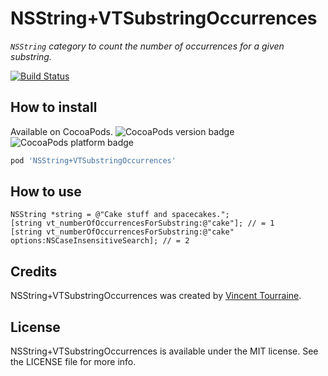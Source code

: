 # NSString+VTSubstringOccurrences

_`NSString` category to count the number of occurrences for a given substring._

[![Build Status](https://travis-ci.org/vtourraine/NSString-VTSubstringOccurrences.svg?branch=master)](https://travis-ci.org/vtourraine/NSString-VTSubstringOccurrences)


## How to install

Available on CocoaPods. ![CocoaPods version badge](https://cocoapod-badges.herokuapp.com/v/NSString+VTSubstringOccurrences/badge.png) 
![CocoaPods platform badge](https://cocoapod-badges.herokuapp.com/p/NSString+VTSubstringOccurrences/badge.png)

``` ruby
pod 'NSString+VTSubstringOccurrences'
```


## How to use

``` objc
NSString *string = @"Cake stuff and spacecakes.";
[string vt_numberOfOccurrencesForSubstring:@"cake"]; // = 1
[string vt_numberOfOccurrencesForSubstring:@"cake" options:NSCaseInsensitiveSearch]; // = 2
```


## Credits

NSString+VTSubstringOccurrences was created by [Vincent Tourraine](http://www.vtourraine.net).


## License

NSString+VTSubstringOccurrences is available under the MIT license. See the LICENSE file for more info.
